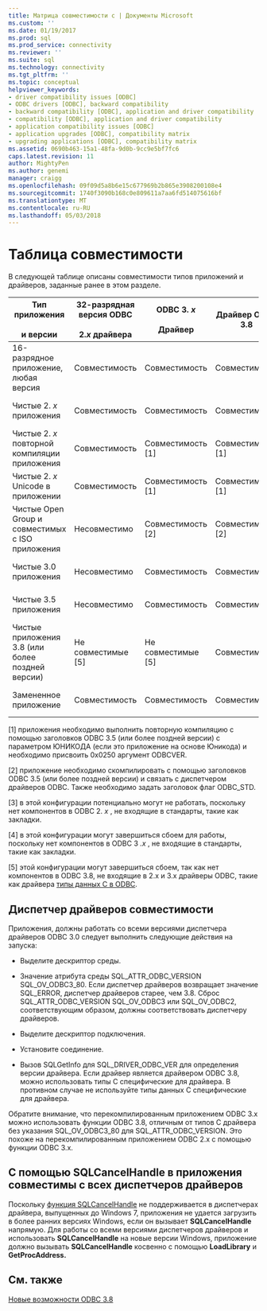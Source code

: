 ```yaml
---
title: Матрица совместимости с | Документы Microsoft
ms.custom: ''
ms.date: 01/19/2017
ms.prod: sql
ms.prod_service: connectivity
ms.reviewer: ''
ms.suite: sql
ms.technology: connectivity
ms.tgt_pltfrm: ''
ms.topic: conceptual
helpviewer_keywords:
- driver compatibility issues [ODBC]
- ODBC drivers [ODBC], backward compatibility
- backward compatibility [ODBC], application and driver compatibility
- compatibility [ODBC], application and driver compatibility
- application compatibility issues [ODBC]
- application upgrades [ODBC], compatibility matrix
- upgrading applications [ODBC], compatibility matrix
ms.assetid: 0690b463-15a1-48fa-9d0b-9cc9e5bf7fc6
caps.latest.revision: 11
author: MightyPen
ms.author: genemi
manager: craigg
ms.openlocfilehash: 09f09d5a8b6e15c677969b2b865e3908200108e4
ms.sourcegitcommit: 1740f3090b168c0e809611a7aa6fd514075616bf
ms.translationtype: MT
ms.contentlocale: ru-RU
ms.lasthandoff: 05/03/2018
---
```

# <a name="compatibility-matrix"></a>Таблица совместимости
В следующей таблице описаны совместимости типов приложений и драйверов, заданные ранее в этом разделе.  
  
|Тип приложения<br /><br /> и версии|32-разрядная версия ODBC<br /><br /> 2.*x* драйвера|ODBC 3. *x*<br /><br /> Драйвер|Драйвер ODBC 3.8|ISO и откройте совместимого группы драйверов|  
|--------------------------------------|-----------------------------------|---------------------------|---------------------|-----------------------------------------|  
|16-разрядное приложение, любая версия|Совместимость|Совместимость|Совместимость|Совместимость|  
|Чистые 2. *x* приложения|Совместимость|Совместимость|Совместимость|Не совместимые с [3]|  
|Чистые 2. *x* повторной компиляции приложения|Совместимость|Совместимость [1]|Совместимость [1]|Не совместимые с [3]|  
|Чистые 2. *x* Unicode в приложении|Совместимость|Совместимость [1]|Совместимость [1]|Не совместимые с [3]|  
|Чистые Open Group и совместимых с ISO приложения|Несовместимо|Совместимость [2]|Совместимость [2]|Совместимость [2]|  
|Чистые 3.0 приложения|Несовместимо|Совместимость|Совместимость|Не совместимые [4]|  
|Чистые 3.5 приложения|Несовместимо|Совместимость|Совместимость|Не совместимые [4]|  
|Чистые приложения 3.8 (или более поздней версии)|Не совместимые [5]|Не совместимые [5]|Совместимость|Не совместимые [4]|  
|Замененное приложение|Совместимость|Совместимость|Совместимость|Не совместимые с [3]|  
  
 [1] приложения необходимо выполнить повторную компиляцию с помощью заголовков ODBC 3.5 (или более поздней версии) с параметром ЮНИКОДА (если это приложение на основе Юникода) и необходимо присвоить 0x0250 аргумент ODBCVER.  
  
 [2] приложение необходимо скомпилировать с помощью заголовков ODBC 3.5 (или более поздней версии) и связать с диспетчером драйверов ODBC. Также необходимо задать заголовок флаг ODBC_STD.  
  
 [3] в этой конфигурации потенциально могут не работать, поскольку нет компонентов в ODBC 2. *x* , не входящие в стандарты, такие как закладки.  
  
 [4] в этой конфигурации могут завершиться сбоем для работы, поскольку нет компонентов в ODBC 3 *.x* , не входящие в стандарты, такие как закладки.  
  
 [5] этой конфигурации могут завершиться сбоем, так как нет компонентов в ODBC 3.8, не входящие в 2.x и 3.x драйверы ODBC, такие как драйвера [типы данных C в ODBC](../../../odbc/reference/develop-app/c-data-types-in-odbc.md).  
  
## <a name="driver-manager-compatibility"></a>Диспетчер драйверов совместимости  
 Приложения, должны работать со всеми версиями диспетчера драйверов ODBC 3.0 следует выполнить следующие действия на запуска:  
  
-   Выделите дескриптор среды.  
  
-   Значение атрибута среды SQL_ATTR_ODBC_VERSION SQL_OV_ODBC3_80. Если диспетчер драйверов возвращает значение SQL_ERROR, диспетчер драйверов старее, чем 3.8. Сброс SQL_ATTR_ODBC_VERSION SQL_OV_ODBC3 или SQL_OV_ODBC2, соответствующим образом, должны соответствовать диспетчеру драйверов.  
  
-   Выделите дескриптор подключения.  
  
-   Установите соединение.  
  
-   Вызов SQLGetInfo для SQL_DRIVER_ODBC_VER для определения версии драйвера. Если драйвер является драйвером ODBC 3.8, можно использовать типы C специфические для драйвера. В противном случае не используйте типы данных C специфические для драйвера.  
  
 Обратите внимание, что перекомпилированным приложением ODBC 3.x можно использовать функции ODBC 3.8, отличным от типов C драйвера без указания SQL_OV_ODBC3_80 для SQL_ATTR_ODBC_VERSION. Это похоже на перекомпилированным приложением ODBC 2.x с помощью функции ODBC 3.x.  
  
## <a name="using-sqlcancelhandle-in-an-application-compatible-with-all-driver-managers"></a>С помощью SQLCancelHandle в приложения совместимы с всех диспетчеров драйверов  
 Поскольку [функция SQLCancelHandle](../../../odbc/reference/syntax/sqlcancelhandle-function.md) не поддерживается в диспетчерах драйвера, выпущенных до Windows 7, приложения не удается загрузить в более ранних версиях Windows, если он вызывает **SQLCancelHandle** напрямую. Для работы со всеми версиями диспетчеров драйверов и использовать **SQLCancelHandle** на новые версии Windows, приложение должно вызывать **SQLCancelHandle** косвенно с помощью **LoadLibrary** и **GetProcAddress.**  
  
## <a name="see-also"></a>См. также  
 [Новые возможности ODBC 3.8](../../../odbc/reference/what-s-new-in-odbc-3-8.md)
